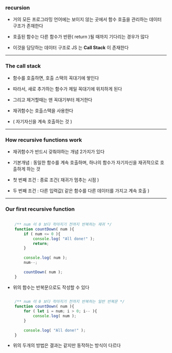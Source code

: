 ### recursion

- 거의 모든 프로그라밍 언어에는 보이지 않는 곳에서 함수 호출을 관리하는 데이터 구조가 존재한다
  

- 호출된 함수는 다른 함수가 반환( return )될 때까지 기다리는 경우가 많다


- 이것을 담당하는 데이터 구조로 JS 는 **Call Stack** 이 존재한다


---

### The call stack

- 함수를 호출하면, 호출 스택의 꼭대기에 쌓인다


- 따라서, 새로 추가하는 함수가 제일 꼭대기에 위치하게 된다


- 그리고 제거할때는 맨 꼭대기부터 제거한다


- 재귀함수는 호출스택을 사용한다
- ( 자기자신을 계속 호출하는 것 )

---

### How recursive functions work

- 재귀함수가 반드시 갖춰야하는 개념 2가지가 있다


- 기본개념 : 동일한 함수를 계속 호출하며, 하나의 함수가 자기자신을 재귀적으로 호출하게 하는 것


- 첫 번째 조건 : 종료 조건( 재귀가 멈추는 시점 )


- 두 번째 조건 : 다른 입력값( 같은 함수를 다른 데이터를 가지고 계속 호출 )

---

### Our first recursive function

````javascript
    
    /** num 이 0 보다 작아지기 전까지 반복하는 재귀 */
    function countDown( num ){
        if ( num <= 0 ){
            console.log( "All done!" );
            return;
        }
        
        console.log( num );
        num--;
        
        countDown( num );
    }

````

- 위의 함수는 반복문으로도 작성할 수 있다

````javascript
    
    /** num 이 0 보다 작아지기 전까지 반복하는 일반 반복문 */
    function countDown( num ){
        for ( let i = num; i > 0; i-- ){
            console.log( num );
        }
        
        console.log( "All done!" );
    }

````

- 위의 두개의 방법은 결과는 같지만 동작하는 방식이 다르다